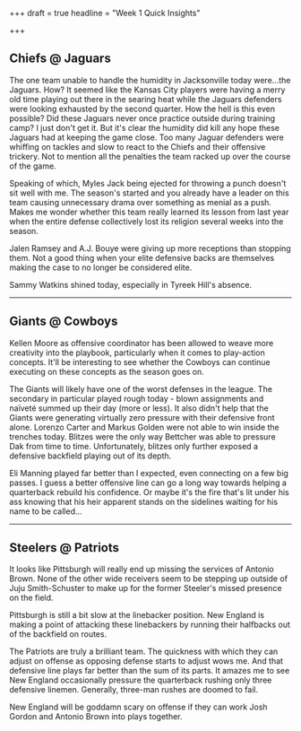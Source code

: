+++
draft = true
headline = "Week 1 Quick Insights"

+++
## Chiefs @ Jaguars

The one team unable to handle the humidity in Jacksonville today were...the Jaguars. How? It seemed like the Kansas City players were having a merry old time playing out there in the searing heat while the Jaguars defenders were looking exhausted by the second quarter. How the hell is this even possible? Did these Jaguars never once practice outside during training camp? I just don't get it. But it's clear the humidity did kill any hope these Jaguars had at keeping the game close. Too many Jaguar defenders were whiffing on tackles and slow to react to the Chiefs and their offensive trickery. Not to mention all the penalties the team racked up over the course of the game.

Speaking of which, Myles Jack being ejected for throwing a punch doesn't sit well with me. The season's started and you already have a leader on this team causing unnecessary drama over something as menial as a push. Makes me wonder whether this team really learned its lesson from last year when the entire defense collectively lost its religion several weeks into the season.

Jalen Ramsey and A.J. Bouye were giving up more receptions than stopping them. Not a good thing when your elite defensive backs are themselves making the case to no longer be considered elite.

Sammy Watkins shined today, especially in Tyreek Hill's absence.

***

## Giants @ Cowboys

Kellen Moore as offensive coordinator has been allowed to weave more creativity into the playbook, particularly when it comes to play-action concepts. It'll be interesting to see whether the Cowboys can continue executing on these concepts as the season goes on.

The Giants will likely have one of the worst defenses in the league. The secondary in particular played rough today - blown assignments and naïveté summed up their day (more or less). It also didn't help that the Giants were generating virtually zero pressure with their defensive front alone. Lorenzo Carter and Markus Golden were not able to win inside the trenches today. Blitzes were the only way Bettcher was able to pressure Dak from time to time. Unfortunately, blitzes only further exposed a defensive backfield playing out of its depth.

Eli Manning played far better than I expected, even connecting on a few big passes. I guess a better offensive line can go a long way towards helping a quarterback rebuild his confidence. Or maybe it's the fire that's lit under his ass knowing that his heir apparent stands on the sidelines waiting for his name to be called...

***

## Steelers @ Patriots

It looks like Pittsburgh will really end up missing the services of Antonio Brown. None of the other wide receivers seem to be stepping up outside of Juju Smith-Schuster to make up for the former Steeler's missed presence on the field.

Pittsburgh is still a bit slow at the linebacker position. New England is making a point of attacking these linebackers by running their halfbacks out of the backfield on routes.

The Patriots are truly a brilliant team. The quickness with which they can adjust on offense as opposing defense starts to adjust wows me. And that defensive line plays far better than the sum of its parts. It amazes me to see New England occasionally pressure the quarterback rushing only three defensive linemen. Generally, three-man rushes are doomed to fail.

New England will be goddamn scary on offense if they can work Josh Gordon and Antonio Brown into plays together.